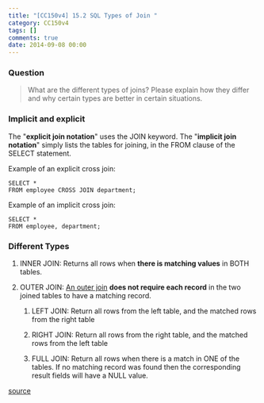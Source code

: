 ```yaml
---
title: "[CC150v4] 15.2 SQL Types of Join "
category: CC150v4
tags: []
comments: true
date: 2014-09-08 00:00
---
```



### Question

> What are the different types of joins? Please explain how they differ and why certain types are better in certain situations.

### Implicit and explicit

The "**explicit join notation**" uses the JOIN keyword. The "**implicit join notation**" simply lists the tables for joining, in the FROM clause of the SELECT statement.

Example of an explicit cross join:

    SELECT *
    FROM employee CROSS JOIN department;

Example of an implicit cross join:

    SELECT *
    FROM employee, department;

### Different Types

1. INNER JOIN: Returns all rows when **there is matching values** in BOTH tables.

1. OUTER JOIN: [An outer join](<http://en.wikipedia.org/wiki/Join_(SQL)>) **does not require each record** in the two joined tables to have a matching record.

   1. LEFT JOIN: Return all rows from the left table, and the matched rows from the right table

   1. RIGHT JOIN: Return all rows from the right table, and the matched rows from the left table

   1. FULL JOIN: Return all rows when there is a match in ONE of the tables. If no matching record was found then the corresponding result fields will have a NULL value.

[source](http://www.w3schools.com/sql/sql_join.asp)
